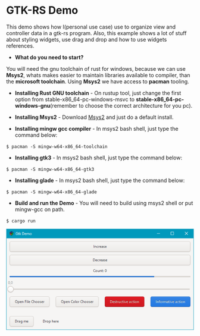 # GTK-RS Demo

This demo shows how I(personal use case) use to organize view and controller data in a gtk-rs program. Also, this example shows a lot of stuff about styling widgets, use drag and drop and how to use widgets references.

* **What do you need to start?**

You will need the gnu toolchain of rust for windows, because we can use **Msys2**, whats makes easier to maintain libraries available to compiler, than the **microsoft toolchain**. Using **Msys2** we have access to **pacman** tooling.

* **Installing Rust GNU toolchain** - On rustup tool, just change the first option from stable-x86_64-pc-windows-msvc to **stable-x86_64-pc-windows-gnu**(remember to choose the correct architecture for you pc).

* **Installing Msys2** - Download [Msys2](https://www.msys2.org/) and just do a default install.

* **Installing mingw gcc compiler** - In msys2 bash shell, just type the command below:
```
$ pacman -S mingw-w64-x86_64-toolchain 
```

* **Installing gtk3** - In msys2 bash shell, just type the command below:
```
$ pacman -S mingw-w64-x86_64-gtk3    
```

* **Installing glade** - In msys2 bash shell, just type the command below:
```
$ pacman -S mingw-w64-x86_64-glade    
```

* **Build and run the Demo** - You will need to build using msys2 shell or put mingw-gcc on path.
```
$ cargo run
``` 

![](thumbs/gtk_demo.png)